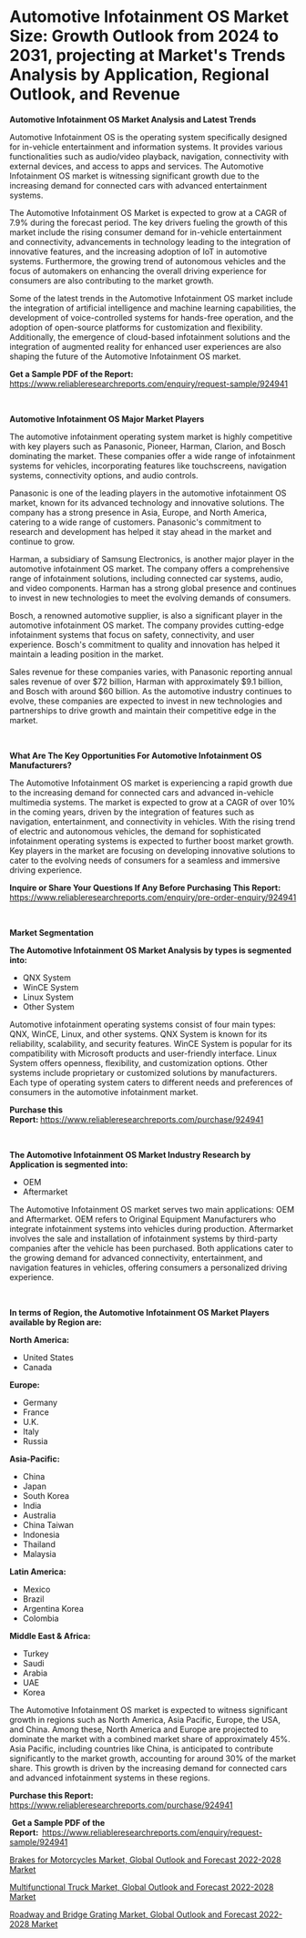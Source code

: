 <p><h1>Automotive Infotainment OS Market Size: Growth Outlook from 2024 to 2031, projecting at Market's Trends Analysis by Application, Regional Outlook, and Revenue</h1></p><p><strong>Automotive Infotainment OS Market Analysis and Latest Trends</strong></p>
<p><p>Automotive Infotainment OS is the operating system specifically designed for in-vehicle entertainment and information systems. It provides various functionalities such as audio/video playback, navigation, connectivity with external devices, and access to apps and services. The Automotive Infotainment OS market is witnessing significant growth due to the increasing demand for connected cars with advanced entertainment systems. </p><p>The Automotive Infotainment OS Market is expected to grow at a CAGR of 7.9% during the forecast period. The key drivers fueling the growth of this market include the rising consumer demand for in-vehicle entertainment and connectivity, advancements in technology leading to the integration of innovative features, and the increasing adoption of IoT in automotive systems. Furthermore, the growing trend of autonomous vehicles and the focus of automakers on enhancing the overall driving experience for consumers are also contributing to the market growth.</p><p>Some of the latest trends in the Automotive Infotainment OS market include the integration of artificial intelligence and machine learning capabilities, the development of voice-controlled systems for hands-free operation, and the adoption of open-source platforms for customization and flexibility. Additionally, the emergence of cloud-based infotainment solutions and the integration of augmented reality for enhanced user experiences are also shaping the future of the Automotive Infotainment OS market.</p></p>
<p><strong>Get a Sample PDF of the Report:&nbsp;</strong> <a href="https://www.reliableresearchreports.com/enquiry/request-sample/924941">https://www.reliableresearchreports.com/enquiry/request-sample/924941</a></p>
<p>&nbsp;</p>
<p><strong>Automotive Infotainment OS Major Market Players</strong></p>
<p><p>The automotive infotainment operating system market is highly competitive with key players such as Panasonic, Pioneer, Harman, Clarion, and Bosch dominating the market. These companies offer a wide range of infotainment systems for vehicles, incorporating features like touchscreens, navigation systems, connectivity options, and audio controls.</p><p>Panasonic is one of the leading players in the automotive infotainment OS market, known for its advanced technology and innovative solutions. The company has a strong presence in Asia, Europe, and North America, catering to a wide range of customers. Panasonic's commitment to research and development has helped it stay ahead in the market and continue to grow.</p><p>Harman, a subsidiary of Samsung Electronics, is another major player in the automotive infotainment OS market. The company offers a comprehensive range of infotainment solutions, including connected car systems, audio, and video components. Harman has a strong global presence and continues to invest in new technologies to meet the evolving demands of consumers.</p><p>Bosch, a renowned automotive supplier, is also a significant player in the automotive infotainment OS market. The company provides cutting-edge infotainment systems that focus on safety, connectivity, and user experience. Bosch's commitment to quality and innovation has helped it maintain a leading position in the market.</p><p>Sales revenue for these companies varies, with Panasonic reporting annual sales revenue of over $72 billion, Harman with approximately $9.1 billion, and Bosch with around $60 billion. As the automotive industry continues to evolve, these companies are expected to invest in new technologies and partnerships to drive growth and maintain their competitive edge in the market.</p></p>
<p>&nbsp;</p>
<p><strong>What Are The Key Opportunities For Automotive Infotainment OS Manufacturers?</strong></p>
<p><p>The Automotive Infotainment OS market is experiencing a rapid growth due to the increasing demand for connected cars and advanced in-vehicle multimedia systems. The market is expected to grow at a CAGR of over 10% in the coming years, driven by the integration of features such as navigation, entertainment, and connectivity in vehicles. With the rising trend of electric and autonomous vehicles, the demand for sophisticated infotainment operating systems is expected to further boost market growth. Key players in the market are focusing on developing innovative solutions to cater to the evolving needs of consumers for a seamless and immersive driving experience.</p></p>
<p><strong>Inquire or Share Your Questions If Any Before Purchasing This Report:</strong> <a href="https://www.reliableresearchreports.com/enquiry/pre-order-enquiry/924941">https://www.reliableresearchreports.com/enquiry/pre-order-enquiry/924941</a></p>
<p>&nbsp;</p>
<p><strong>Market Segmentation</strong></p>
<p><strong>The Automotive Infotainment OS Market Analysis by types is segmented into:</strong></p>
<p><ul><li>QNX System</li><li>WinCE System</li><li>Linux System</li><li>Other System</li></ul></p>
<p><p>Automotive infotainment operating systems consist of four main types: QNX, WinCE, Linux, and other systems. QNX System is known for its reliability, scalability, and security features. WinCE System is popular for its compatibility with Microsoft products and user-friendly interface. Linux System offers openness, flexibility, and customization options. Other systems include proprietary or customized solutions by manufacturers. Each type of operating system caters to different needs and preferences of consumers in the automotive infotainment market.</p></p>
<p><strong>Purchase this Report:&nbsp;</strong><a href="https://www.reliableresearchreports.com/purchase/924941">https://www.reliableresearchreports.com/purchase/924941</a></p>
<p>&nbsp;</p>
<p><strong>The Automotive Infotainment OS Market Industry Research by Application is segmented into:</strong></p>
<p><ul><li>OEM</li><li>Aftermarket</li></ul></p>
<p><p>The Automotive Infotainment OS market serves two main applications: OEM and Aftermarket. OEM refers to Original Equipment Manufacturers who integrate infotainment systems into vehicles during production. Aftermarket involves the sale and installation of infotainment systems by third-party companies after the vehicle has been purchased. Both applications cater to the growing demand for advanced connectivity, entertainment, and navigation features in vehicles, offering consumers a personalized driving experience.</p></p>
<p>&nbsp;</p>
<p><strong>In terms of Region, the Automotive Infotainment OS Market Players available by Region are:</strong></p>
<p>
    <p> <strong> North America: </strong>
        <ul>
            <li>United States</li>
            <li>Canada</li>
        </ul>
        </p> 
    <p> <strong> Europe: </strong>
        <ul>
            <li>Germany</li>
            <li>France</li>
            <li>U.K.</li>
            <li>Italy</li>
            <li>Russia</li>
        </ul>
        </p> 
    <p> <strong> Asia-Pacific: </strong>
        <ul>
            <li>China</li>
            <li>Japan</li>
            <li>South Korea</li>
            <li>India</li>
            <li>Australia</li>
            <li>China Taiwan</li>
            <li>Indonesia</li>
            <li>Thailand</li>
            <li>Malaysia</li>
        </ul>
        </p> 
    <p> <strong> Latin America: </strong>
        <ul>
            <li>Mexico</li>
            <li>Brazil</li>
            <li>Argentina Korea</li>
            <li>Colombia</li>
        </ul>
        </p> 
    <p> <strong> Middle East & Africa: </strong>
        <ul>
            <li>Turkey</li>
            <li>Saudi</li>
            <li>Arabia</li>
            <li>UAE</li>
            <li>Korea</li>
        </ul>
    </p>
    </p>
<p><p>The Automotive Infotainment OS market is expected to witness significant growth in regions such as North America, Asia Pacific, Europe, the USA, and China. Among these, North America and Europe are projected to dominate the market with a combined market share of approximately 45%. Asia Pacific, including countries like China, is anticipated to contribute significantly to the market growth, accounting for around 30% of the market share. This growth is driven by the increasing demand for connected cars and advanced infotainment systems in these regions.</p></p>
<p><strong>Purchase this Report: </strong><a href="https://www.reliableresearchreports.com/purchase/924941">https://www.reliableresearchreports.com/purchase/924941</a></p>
<p>&nbsp;<strong>Get a Sample PDF of the Report:&nbsp;&nbsp;</strong><a href="https://www.reliableresearchreports.com/enquiry/request-sample/924941">https://www.reliableresearchreports.com/enquiry/request-sample/924941</a></p>
<p><strong></strong></p>
<p><p><a href="https://view.publitas.com/reportprime-1/brakes-for-motorcycles-market-global-outlook-and-forecast-2022-2028-market-size-2023-2030-global-industrial-analysis-key-geographical-regions-market-share-top-key-players-product-types-and-forecast-research-report/">Brakes for Motorcycles Market, Global Outlook and Forecast 2022-2028 Market</a></p><p><a href="https://view.publitas.com/reportprime-1/multifunctional-truck-market-global-outlook-and-forecast-2022-2028-market-growth-market-trends-covid-19-impact-and-forecasts-for-period-from-2023-2030/">Multifunctional Truck Market, Global Outlook and Forecast 2022-2028 Market</a></p><p><a href="https://view.publitas.com/reportprime-1/roadway-and-bridge-grating-market-global-outlook-and-forecast-2022-2028-market-with-the-goal-of-estimating-the-market-size-and-future-growth-potential-of-various-market-segments-based-on-component-applications-end-user-and-region/">Roadway and Bridge Grating Market, Global Outlook and Forecast 2022-2028 Market</a></p></p>